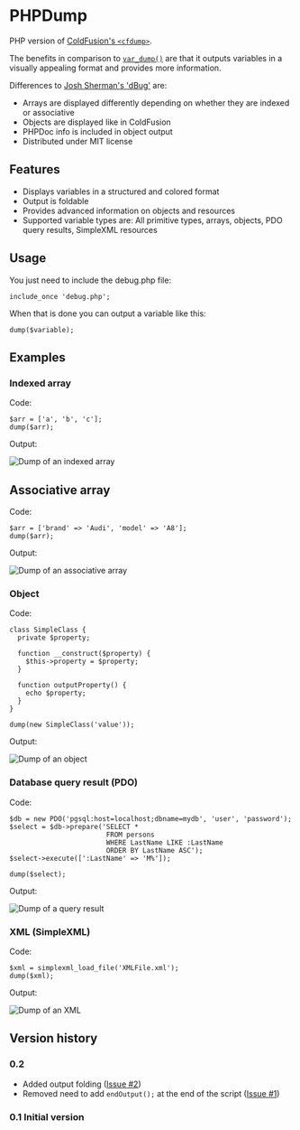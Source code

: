# PHPDump

PHP version of [ColdFusion's `<cfdump>`](https://wikidocs.adobe.com/wiki/display/coldfusionen/cfdump).

The benefits in comparison to [`var_dump()`](http://de2.php.net/manual/function.var-dump.php) are that it outputs variables in a visually appealing format and provides more information.

Differences to [Josh Sherman's 'dBug'](https://github.com/ospinto/dBug) are:
* Arrays are displayed differently depending on whether they are indexed or associative
* Objects are displayed like in ColdFusion
* PHPDoc info is included in object output
* Distributed under MIT license

## Features
* Displays variables in a structured and colored format
* Output is foldable
* Provides advanced information on objects and resources
* Supported variable types are: All primitive types, arrays, objects, PDO query results, SimpleXML resources

## Usage

You just need to include the debug.php file:

```
include_once 'debug.php';
```

When that is done you can output a variable like this:

```
dump($variable);
```

## Examples
### Indexed array
Code:
```
$arr = ['a', 'b', 'c'];
dump($arr);
```

Output:

![Dump of an indexed array](https://cloud.githubusercontent.com/assets/958943/4642523/271b87c4-5446-11e4-82d7-63d6fcee82fc.png)

## Associative array
Code:
```
$arr = ['brand' => 'Audi', 'model' => 'A8'];
dump($arr);
```

Output:

![Dump of an associative array](https://cloud.githubusercontent.com/assets/958943/4642532/32a1833c-5446-11e4-8946-c49c09f3359d.png)

### Object
Code:
```
class SimpleClass {
  private $property;

  function __construct($property) {
    $this->property = $property;
  }

  function outputProperty() {
    echo $property;
  }
}

dump(new SimpleClass('value'));
```

Output:

![Dump of an object](https://cloud.githubusercontent.com/assets/958943/4642630/6b644ad2-5447-11e4-9cb3-79e0561af016.png)

### Database query result (PDO)
Code:
```
$db = new PDO('pgsql:host=localhost;dbname=mydb', 'user', 'password');
$select = $db->prepare('SELECT *
                        FROM persons
                        WHERE LastName LIKE :LastName
                        ORDER BY LastName ASC');
$select->execute([':LastName' => 'M%']);

dump($select);
```

Output:

![Dump of a query result](https://cloud.githubusercontent.com/assets/958943/4642926/3a28adfc-544a-11e4-9c77-fc2e7372c7ba.png)


### XML (SimpleXML)
Code:
```
$xml = simplexml_load_file('XMLFile.xml');
dump($xml);
```

Output:

![Dump of an XML](https://cloud.githubusercontent.com/assets/958943/4642998/0e97fb10-544b-11e4-921b-d99474e7c40c.png)

## Version history
### 0.2
* Added output folding ([Issue #2](https://github.com/SebastianZ/PHPDump/issues/2))
* Removed need to add `endOutput();` at the end of the script ([Issue #1](https://github.com/SebastianZ/PHPDump/issues/1))

### 0.1 Initial version
